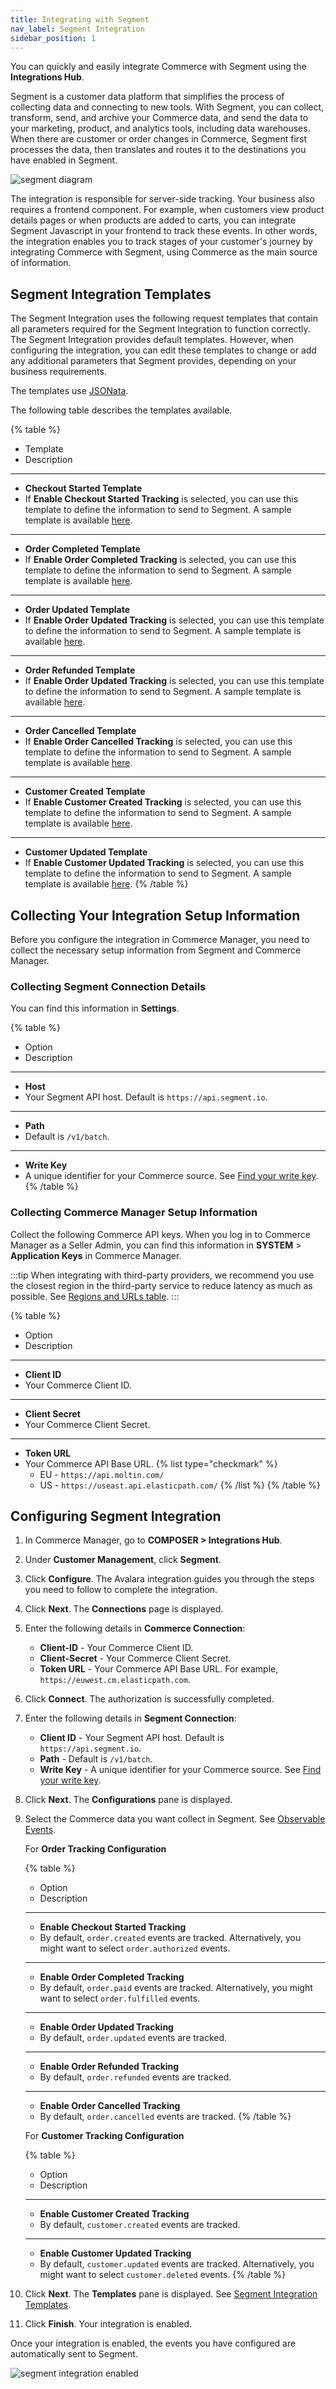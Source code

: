 ```yaml
---
title: Integrating with Segment
nav_label: Segment Integration
sidebar_position: 1
---
```


You can quickly and easily integrate Commerce with Segment using the **Integrations Hub**. 

Segment is a customer data platform that simplifies the process of collecting data and connecting to new tools. With Segment, you can collect, transform, send, and archive your Commerce data, and send the data to your marketing, product, and analytics tools, including data warehouses. When there are customer or order changes in Commerce, Segment first processes the data, then translates and routes it to the destinations you have enabled in Segment. 

![segment diagram](/assets/segment_diagram.png)

The integration is responsible for server-side tracking. Your business also requires a frontend component. For example, when customers view product details pages or when products are added to carts, you can integrate Segment Javascript in your frontend to track these events. In other words, the integration enables you to track stages of your customer's journey by integrating Commerce with Segment, using Commerce as the main source of information.

## Segment Integration Templates

The Segment Integration uses the following request templates that contain all parameters required for the Segment Integration to function correctly. The Segment Integration provides default templates. However, when configuring the integration, you can edit these templates to change or add any additional parameters that Segment provides, depending on your business requirements.

The templates use [JSONata](http://docs.jsonata.org/overview.html).

The following table describes the templates available.

{% table %}
* Template
* Description
---
* **Checkout Started Template**
* If **Enable Checkout Started Tracking** is selected, you can use this template to define the information to send to Segment. A sample template is available [here](https://try.jsonata.org/I7eKN4Wjn).
---
* **Order Completed Template**
* If **Enable Order Completed Tracking** is selected, you can use this template to define the information to send to Segment. A sample template is available [here](https://try.jsonata.org/qKuCE2Tgr).
---
* **Order Updated Template**
* If **Enable Order Updated Tracking** is selected, you can use this template to define the information to send to Segment. A sample template is available [here](https://try.jsonata.org/qVyeWzjLd).
---
* **Order Refunded Template**
* If **Enable Order Updated Tracking** is selected, you can use this template to define the information to send to Segment. A sample template is available [here](https://try.jsonata.org/CkaB6SRcT).
---
* **Order Cancelled Template**
* If **Enable Order Cancelled Tracking** is selected, you can use this template to define the information to send to Segment. A sample template is available [here](https://try.jsonata.org/xJyM0nuPY).
---
* **Customer Created Template**
* If **Enable Customer Created Tracking** is selected, you can use this template to define the information to send to Segment. A sample template is available [here](https://try.jsonata.org/u_8GxyXVX).
---
* **Customer Updated Template**
* If **Enable Customer Updated Tracking** is selected, you can use this template to define the information to send to Segment. A sample template is available [here](https://try.jsonata.org/u_8GxyXVX).
{% /table %}

## Collecting Your Integration Setup Information

Before you configure the integration in Commerce Manager, you need to collect the necessary setup information from Segment and Commerce Manager.

### Collecting Segment Connection Details

You can find this information in **Settings**.

{% table %}
* Option
* Description
---
* **Host**
* Your Segment API host. Default is `https://api.segment.io`.
---
* **Path**
* Default is `/v1/batch`.
---
* **Write Key**
* A unique identifier for your Commerce source. See [Find your write key](https://segment.com/docs/getting-started/02-simple-install/#find-your-write-key).
{% /table %}

### Collecting Commerce Manager Setup Information

Collect the following Commerce API keys. When you log in to Commerce Manager as a Seller Admin, you can find this information in **SYSTEM** > **Application Keys** in Commerce Manager.

:::tip
When integrating with third-party providers, we recommend you use the closest region in the third-party service to reduce latency as much as possible. See [Regions and URLs table](/docs/api-overview/elastic-path-domains#regions-and-ur-ls).
:::

{% table %}
* Option
* Description
---
* **Client ID**
* Your Commerce Client ID.
---
* **Client Secret**
* Your Commerce Client Secret.

---
* **Token URL**
* Your Commerce API Base URL.
  {% list type="checkmark" %}
  * EU - `https://api.moltin.com/`
  * US - `https://useast.api.elasticpath.com/`
  {% /list %}
{% /table %}

## Configuring Segment Integration

1. In Commerce Manager, go to **COMPOSER > Integrations Hub**.
2. Under **Customer Management**, click **Segment**. 
3. Click **Configure**. The Avalara integration guides you through the steps you need to follow to complete the integration.
4. Click **Next**. The **Connections** page is displayed.
5. Enter the following details in **Commerce Connection**:
   - **Client-ID**  - Your Commerce Client ID.
   - **Client-Secret** - Your Commerce Client Secret.
   - **Token URL** - Your Commerce API Base URL. For example, `https://euwest.cm.elasticpath.com`.
6. Click **Connect**. The authorization is successfully completed.
7. Enter the following details in **Segment Connection**:
    - **Client ID** - Your Segment API host. Default is `https://api.segment.io`.
    - **Path** - Default is `/v1/batch`.
    - **Write Key** - A unique identifier for your Commerce source. See [Find your write key](https://segment.com/docs/getting-started/02-simple-install/#find-your-write-key).
8. Click **Next**. The **Configurations** pane is displayed.
9. Select the Commerce data you want collect in Segment. See [Observable Events](/docs/integrations/observable-events).

    For **Order Tracking Configuration** 

   {% table %}
    * Option
    * Description
    ---
    * **Enable Checkout Started Tracking**
    * By default, `order.created` events are tracked. Alternatively, you might want to select `order.authorized` events.
    ---
    * **Enable Order Completed Tracking**
    * By default, `order.paid` events are tracked. Alternatively, you might want to select `order.fulfilled` events.
    ---
    * **Enable Order Updated Tracking**
    * By default, `order.updated` events are tracked.
    ---
    * **Enable Order Refunded Tracking**
    * By default, `order.refunded` events are tracked.
    ---
    * **Enable Order Cancelled Tracking**
    * By default, `order.cancelled` events are tracked.
    {% /table %}

   For **Customer Tracking Configuration**

   {% table %}
   * Option
   * Description
   ---
   * **Enable Customer Created Tracking**
   * By default, `customer.created` events are tracked. 
   ---
   * **Enable Customer Updated Tracking**
   * By default, `customer.updated` events are tracked. Alternatively, you might want to select `customer.deleted` events.
   {% /table %}

10. Click **Next**. The **Templates** pane is displayed. See [Segment Integration Templates](#segment-integration-templates).
11. Click **Finish**. Your integration is enabled.

Once your integration is enabled, the events you have configured are automatically sent to Segment. 

![segment integration enabled](/assets/segment_integration_enabled.png)

